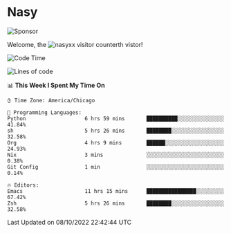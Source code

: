 # Nasy

<!--
<p align="center">
<img height="200" src="https://github-readme-stats.vercel.app/api?username=nasyxx&count_private=true&show_icons=true&theme=dracula&include_all_commits=true"/>
<img height="200" src="https://github-readme-stats.vercel.app/api/top-langs/?username=nasyxx&theme=dracula&hide=html,jupyter+notebook&count_private=true&show_icons=true"/>
</p>

  
----------------
-->

![Sponsor](https://img.shields.io/static/v1.svg?label=Sponsor&message=%E2%9D%A4&logo=GitHub&style=flat&color=pink)
 
Welcome, the ![nasyxx visitor counter](https://count.getloli.com/get/@nasyxx?theme=rule34)th vistor!
 
<!--START_SECTION:waka-->
![Code Time](http://img.shields.io/badge/Code%20Time-2%2C698%20hrs%2014%20mins-blue)

![Lines of code](https://img.shields.io/badge/From%20Hello%20World%20I%27ve%20Written-5%20Million%20lines%20of%20code-blue)

📊 **This Week I Spent My Time On** 

```text
⌚︎ Time Zone: America/Chicago

💬 Programming Languages: 
Python                   6 hrs 59 mins       ██████████░░░░░░░░░░░░░░░   41.84% 
sh                       5 hrs 26 mins       ████████░░░░░░░░░░░░░░░░░   32.58% 
Org                      4 hrs 9 mins        ██████░░░░░░░░░░░░░░░░░░░   24.93% 
Nix                      3 mins              ░░░░░░░░░░░░░░░░░░░░░░░░░   0.38% 
Git Config               1 min               ░░░░░░░░░░░░░░░░░░░░░░░░░   0.14%

🔥 Editors: 
Emacs                    11 hrs 15 mins      ████████████████░░░░░░░░░   67.42% 
Zsh                      5 hrs 26 mins       ████████░░░░░░░░░░░░░░░░░   32.58%

```


 Last Updated on 08/10/2022 22:42:44 UTC
<!--END_SECTION:waka-->

<!-- ![visitors](https://visitor-badge.laobi.icu/badge?page_id=nasyxx.nasyxx) -->
